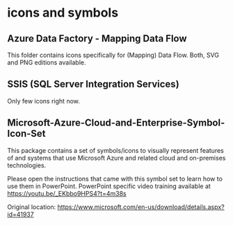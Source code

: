 # icons and symbols

## Azure Data Factory - Mapping Data Flow
This folder contains icons specifically for (Mapping) Data Flow. 
Both, SVG and PNG editions available.

## SSIS (SQL Server Integration Services)
Only few icons right now.

## Microsoft-Azure-Cloud-and-Enterprise-Symbol-Icon-Set
This package contains a set of symbols/icons to visually represent features of and systems that use Microsoft Azure and related cloud and on-premises technologies.

Please open the instructions that came with this symbol set to learn how to use them in PowerPoint. PowerPoint specific video training available at https://youtu.be/_EKbbo9HPS4?t=4m38s 

Original location: https://www.microsoft.com/en-us/download/details.aspx?id=41937
